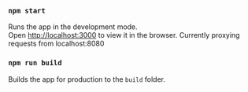 
### `npm start`

Runs the app in the development mode.<br />
Open [http://localhost:3000](http://localhost:3000) to view it in the browser.
Currently proxying requests from localhost:8080 

### `npm run build`

Builds the app for production to the `build` folder.<br />


